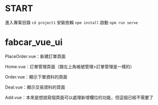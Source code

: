 # START

進入專案目錄
`cd project1`
安裝依賴
`npm install`
啟動
`npm run serve`

# fabcar_vue_ui
PlaceOrder.vue：新建訂單頁面

Home.vue：訂單管理頁面（跟左上角帳號管理>訂單管理是一樣的）

Order.vue：顯示下單資料的頁面

Deal.vue：顯示交易資料的頁面

Add.vue：本來是想說寫個頁面可以處理新增欄位的功能，但這個已經不需要了


